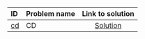 | ID | Problem name | Link to solution |
|:---|:---|:---:|
| [cd](https://open.kattis.com/problems/cd) | CD | [Solution](https://github.com/versenyi98/kattis-solutions/tree/main/solutions/cd)|
